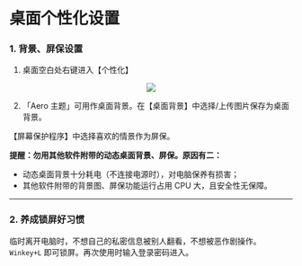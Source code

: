 # 桌面个性化设置

### 1. 背景、屏保设置

 1. 桌面空白处右键进入【个性化】
<div style="text-align:center">
<img src="https://40.media.tumblr.com/e7fe2e1d4c2434a992e9b2b175edfd32/tumblr_nvzq1gznfW1uft3xho1_540.png"/>
</div>

 2. 「Aero 主题」可用作桌面背景。在【桌面背景】中选择/上传图片保存为桌面背景。

 【屏幕保护程序】中选择喜欢的情景作为屏保。

**提醒：勿用其他软件附带的动态桌面背景、屏保。原因有二：**

* 动态桌面背景十分耗电（不连接电源时），对电脑保养有损害；
* 其他软件附带的背景图、屏保功能运行占用 CPU 大，且安全性无保障。

--- 
### 2. 养成锁屏好习惯

临时离开电脑时，不想自己的私密信息被别人翻看，不想被恶作剧操作。```Winkey+L``` 即可锁屏。再次使用时输入登录密码进入。

  
